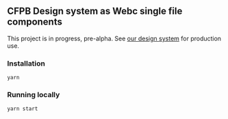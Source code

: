 ## CFPB Design system as Webc single file components

This project is in progress, pre-alpha.
See [our design system](https://github.com/cfpb/design-system) for production use.

### Installation
`yarn`

### Running locally
`yarn start`

